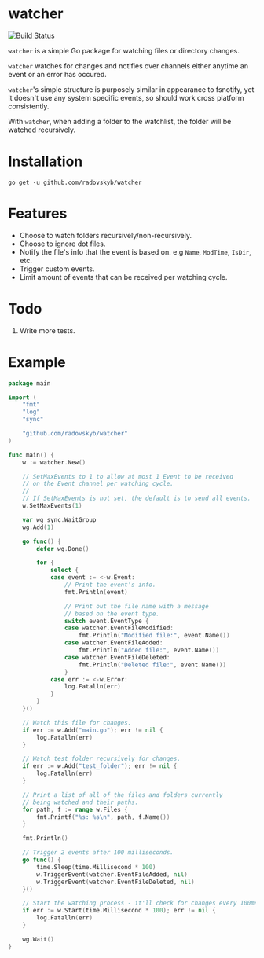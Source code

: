 # watcher

[![Build Status](https://travis-ci.org/radovskyb/watcher.svg?branch=master)](https://travis-ci.org/radovskyb/watcher)

`watcher` is a simple Go package for watching files or directory changes.

`watcher` watches for changes and notifies over channels either anytime an event or an error has occured.

`watcher`'s simple structure is purposely similar in appearance to fsnotify, yet it doesn't use any system specific events, so should work cross platform consistently.

With `watcher`, when adding a folder to the watchlist, the folder will be watched recursively.

# Installation

```shell
go get -u github.com/radovskyb/watcher
```

# Features

- Choose to watch folders recursively/non-recursively.
- Choose to ignore dot files.
- Notify the file's info that the event is based on. e.g `Name`, `ModTime`, `IsDir`, etc.
- Trigger custom events.
- Limit amount of events that can be received per watching cycle.

# Todo

1. Write more tests.

# Example

```go
package main

import (
	"fmt"
	"log"
	"sync"

	"github.com/radovskyb/watcher"
)

func main() {
	w := watcher.New()

	// SetMaxEvents to 1 to allow at most 1 Event to be received
	// on the Event channel per watching cycle.
	//
	// If SetMaxEvents is not set, the default is to send all events.
	w.SetMaxEvents(1)

	var wg sync.WaitGroup
	wg.Add(1)

	go func() {
		defer wg.Done()

		for {
			select {
			case event := <-w.Event:
				// Print the event's info.
				fmt.Println(event)

				// Print out the file name with a message
				// based on the event type.
				switch event.EventType {
				case watcher.EventFileModified:
					fmt.Println("Modified file:", event.Name())
				case watcher.EventFileAdded:
					fmt.Println("Added file:", event.Name())
				case watcher.EventFileDeleted:
					fmt.Println("Deleted file:", event.Name())
				}
			case err := <-w.Error:
				log.Fatalln(err)
			}
		}
	}()

	// Watch this file for changes.
	if err := w.Add("main.go"); err != nil {
		log.Fatalln(err)
	}

	// Watch test_folder recursively for changes.
	if err := w.Add("test_folder"); err != nil {
		log.Fatalln(err)
	}

	// Print a list of all of the files and folders currently
	// being watched and their paths.
	for path, f := range w.Files {
		fmt.Printf("%s: %s\n", path, f.Name())
	}

	fmt.Println()

	// Trigger 2 events after 100 milliseconds.
	go func() {
		time.Sleep(time.Millisecond * 100)
		w.TriggerEvent(watcher.EventFileAdded, nil)
		w.TriggerEvent(watcher.EventFileDeleted, nil)
	}()

	// Start the watching process - it'll check for changes every 100ms.
	if err := w.Start(time.Millisecond * 100); err != nil {
		log.Fatalln(err)
	}

	wg.Wait()
}
```
